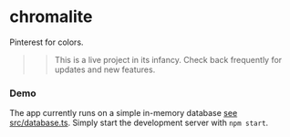 # chromalite
Pinterest for colors.  
  
>> This is a live project in its infancy. Check back frequently for updates and new features.
  
### Demo
The app currently runs on a simple in-memory database [see src/database.ts](). Simply start the development server with `npm start`.

